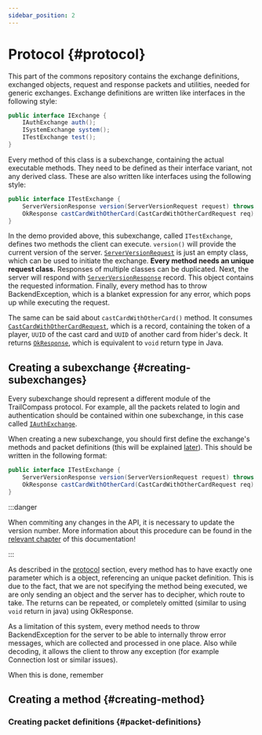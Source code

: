 ```yaml
---
sidebar_position: 2
---
```

# Protocol {#protocol}
This part of the commons repository contains the exchange definitions, exchanged objects, request and response packets and utilities, needed for generic exchanges. Exchange definitions are written like interfaces in the following style:
```java
public interface IExchange {
    IAuthExchange auth();
    ISystemExchange system();
    ITestExchange test();
}
```
Every method of this class is a subexchange, containing the actual executable methods. They need to be defined as their interface variant, not any derived class. These are also written like interfaces using the following style:
```java
public interface ITestExchange {
    ServerVersionResponse version(ServerVersionRequest request) throws BackendException;
    OkResponse castCardWithOtherCard(CastCardWithOtherCardRequest req) throws BackendException;
}
```
In the demo provided above, this subexchange, called `ITestExchange`, defines two methods the client can execute. `version()` will provide the current version of the server. [`ServerVersionRequest`](https://github.com/TrailCompass/commons/blob/main/src/main/java/space/itoncek/trailcompass/proto/requests/system/ServerVersionRequest.java) is just an empty class, which can be used to initiate the exchange. **Every method needs an unique request class.** Responses of multiple classes can be duplicated. Next, the server will respond with [`ServerVersionResponse`](https://github.com/TrailCompass/commons/blob/main/src/main/java/space/itoncek/trailcompass/proto/responses/system/ServerVersionResponse.java) record. This object contains the requested information. Finally, every method has to throw BackendException, which is a blanket expression for any error, which pops up while executing the request.

The same can be said about `castCardWithOtherCard()` method. It consumes [`CastCardWithOtherCardRequest`](https://github.com/TrailCompass/commons/blob/main/src/main/java/space/itoncek/trailcompass/proto/requests/deck/CastCardWithOtherCardRequest.java), which is a record, containing the token of a player, `UUID` of the cast card and `UUID` of another card from hider's deck. It returns [`OkResponse`](https://github.com/TrailCompass/commons/blob/main/src/main/java/space/itoncek/trailcompass/proto/responses/generic/OkResponse.java), which is equivalent to `void` return type in Java.

## Creating a subexchange {#creating-subexchanges}
Every subexchange should represent a different module of the TrailCompass protocol. For example, all the packets related to login and authentication should be contained within one subexchange, in this case called [`IAuthExchange`](https://github.com/TrailCompass/commons/blob/main/src/main/java/space/itoncek/trailcompass/proto/exchange/IAuthExchange.java).

When creating a new subexchange, you should first define the exchange's methods and packet definitions (this will be explained [later](#packet-definitions)). This should be written in the following format: 
```java
public interface ITestExchange {
    ServerVersionResponse version(ServerVersionRequest request) throws BackendException;
    OkResponse castCardWithOtherCard(CastCardWithOtherCardRequest req) throws BackendException;
}
```

:::danger

When commiting any changes in the API, it is necessary to update the version number. More information about this procedure can be found in the [relevant chapter](../Versioning) of this documentation!

:::

As described in the [protocol](#protocol) section, every method has to have exactly one parameter which is a object, referencing an unique packet definition. This is due to the fact, that we are not specifying the method being executed, we are only sending an object and the server has to decipher, which route to take. The returns can be repeated, or completely omitted (similar to using `void` return in java) using OkResponse.

As a limitation of this system, every method needs to throw BackendException for the server to be able to internally throw error messages, which are collected and processed in one place. Also while decoding, it allows the client to throw any exception (for example Connection lost or similar issues).

When this is done, remember

## Creating a method {#creating-method}

### Creating packet definitions {#packet-definitions}